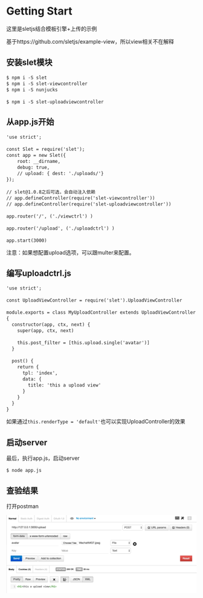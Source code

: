 # Getting Start

这里是sletjs结合模板引擎+上传的示例

基于https://github.com/sletjs/example-view，所以view相关不在解释

## 安装slet模块

```
$ npm i -S slet
$ npm i -S slet-viewcontroller
$ npm i -S nunjucks

$ npm i -S slet-uploadviewcontroller
```

## 从app.js开始

```
'use strict';

const Slet = require('slet');
const app = new Slet({
    root: __dirname,
    debug: true,
    // upload: { dest: './uploads/'}
});

// slet@1.0.8之后可选，会自动注入依赖
// app.defineController(require('slet-viewcontroller'))
// app.defineController(require('slet-uploadviewcontroller'))

app.router('/', ('./viewctrl') )  

app.router('/upload', ('./uploadctrl') )  

app.start(3000) 
```

注意：如果想配置upload选项，可以跟multer来配置。

## 编写uploadctrl.js

```
'use strict';

const UploadViewController = require('slet').UploadViewController

module.exports = class MyUploadController extends UploadViewController {
  constructor(app, ctx, next) {
    super(app, ctx, next)
    
    this.post_filter = [this.upload.single('avatar')]
  }
  
  post() { 
    return {
      tpl: 'index',
      data: {
        title: 'this a upload view'
      }
    }
  } 
}

```

如果通过`this.renderType = 'default'`也可以实现UploadController的效果

## 启动server

最后，执行app.js，启动server

```
$ node app.js
```

## 查验结果

打开postman

![Postman](postman.png)